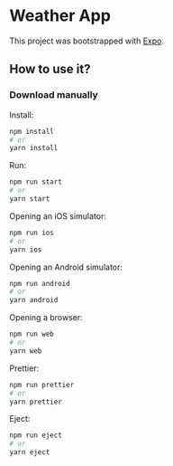# Weather App

This project was bootstrapped with [Expo](https://expo.io/).

## How to use it?

### Download manually

Install:

```bash
npm install
# or
yarn install
```

Run:

```bash
npm run start
# or
yarn start
```

Opening an iOS simulator:

```bash
npm run ios
# or
yarn ios
```

Opening an Android simulator:

```bash
npm run android
# or
yarn android
```

Opening a browser:

```bash
npm run web
# or
yarn web
```

Prettier:
```bash
npm run prettier
# or
yarn prettier
```

Eject:
```bash
npm run eject
# or
yarn eject
```
